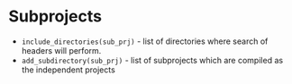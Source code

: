 # Subprojects

- ```include_directories(sub_prj)``` - list of directories where search of headers will perform.
- ```add_subdirectory(sub_prj)``` - list of subprojects which are compiled as the independent projects
